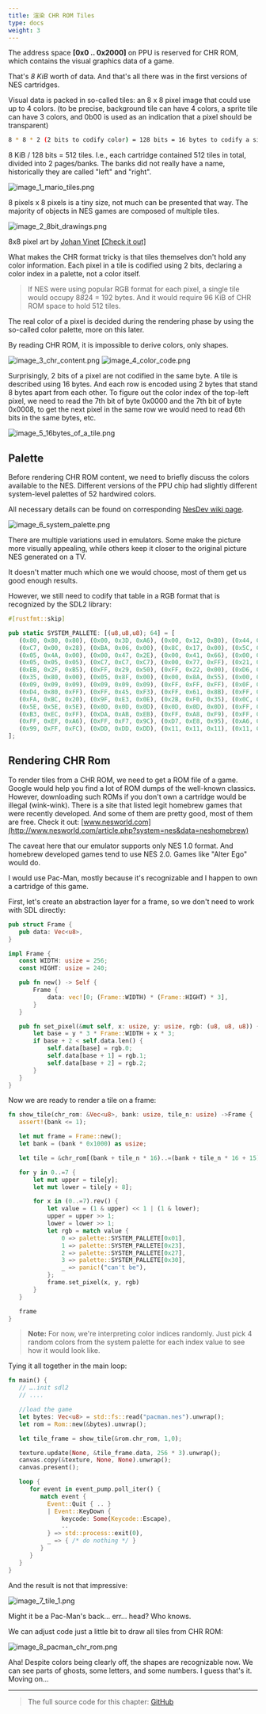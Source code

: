```yaml
---
title: 渲染 CHR ROM Tiles
type: docs
weight: 3
---
```


The address space **[0x0 .. 0x2000]** on PPU is reserved for CHR ROM, which contains the visual
graphics data of a game.

That's *8 KiB* worth of data. And that's all there was in the first versions of NES cartridges.

Visual data is packed in so-called tiles: an 8 x 8 pixel image that could use up to 4 colors. (to be
precise, background tile can have 4 colors, a sprite tile can have 3 colors, and 0b00 is used as an
indication that a pixel should be transparent)

```bash
8 * 8 * 2 (2 bits to codify color) = 128 bits = 16 bytes to codify a single tile
```

8 KiB / 128 bits = 512 tiles. I.e., each cartridge contained 512 tiles in total, divided into 2
pages/banks. The banks did not really have a name, historically they are called "left" and "right".

![image_1_mario_tiles.png](image_1_mario_tiles.png)

8 pixels x 8 pixels is a tiny size, not much can be presented that way. The majority of objects in
NES games are composed of multiple tiles.

![image_2_8bit_drawings.png](image_2_8bit_drawings.png)

8x8 pixel art by [Johan Vinet](https://twitter.com/johanvinet) [[Check it out]](https://twitter.com/PixelProspector/status/1097565152940044293)

What makes the CHR format tricky is that tiles themselves don't hold any color information.
Each pixel in a tile is codified using 2 bits, declaring a color index in a palette, not a color itself.

> If NES were using popular RGB format for each pixel, a single tile would occupy 8*8*24 = 192 bytes. And it would require 96 KiB of CHR ROM space to hold 512 tiles.

The real color of a pixel is decided during the rendering phase by using the so-called color palette, more on this later.

By reading CHR ROM, it is impossible to derive colors, only shapes.

![image_3_chr_content.png](image_3_chr_content.png)
![image_4_color_code.png](image_4_color_code.png)

Surprisingly, 2 bits of a pixel are not codified in the same byte. A tile is described using 16 bytes. And each row is encoded using 2 bytes that stand 8 bytes apart from each other.
To figure out the color index of the top-left pixel, we need to read the 7th bit of byte 0x0000 and the 7th bit of byte 0x0008, to get the next pixel in the same row we would need to read 6th bits in the same bytes, etc.

![image_5_16bytes_of_a_tile.png](image_5_16bytes_of_a_tile.png)

## Palette

Before rendering CHR ROM content, we need to briefly discuss the colors available to the NES.
Different versions of the PPU chip had slightly different system-level palettes of 52 hardwired colors.

All necessary details can be found on corresponding [NesDev wiki page](http://wiki.nesdev.com/w/index.php/PPU_palettes#Palettes).

![image_6_system_palette.png](image_6_system_palette.png)

There are multiple variations used in emulators. Some make the picture more visually appealing, while others keep it closer to the original picture NES generated on a TV.

It doesn't matter much which one we would choose, most of them get us good enough results.

However, we still need to codify that table in a RGB format that is recognized by the SDL2 library:

```rust
#[rustfmt::skip]

pub static SYSTEM_PALLETE: [(u8,u8,u8); 64] = [
   (0x80, 0x80, 0x80), (0x00, 0x3D, 0xA6), (0x00, 0x12, 0xB0), (0x44, 0x00, 0x96), (0xA1, 0x00, 0x5E),
   (0xC7, 0x00, 0x28), (0xBA, 0x06, 0x00), (0x8C, 0x17, 0x00), (0x5C, 0x2F, 0x00), (0x10, 0x45, 0x00),
   (0x05, 0x4A, 0x00), (0x00, 0x47, 0x2E), (0x00, 0x41, 0x66), (0x00, 0x00, 0x00), (0x05, 0x05, 0x05),
   (0x05, 0x05, 0x05), (0xC7, 0xC7, 0xC7), (0x00, 0x77, 0xFF), (0x21, 0x55, 0xFF), (0x82, 0x37, 0xFA),
   (0xEB, 0x2F, 0xB5), (0xFF, 0x29, 0x50), (0xFF, 0x22, 0x00), (0xD6, 0x32, 0x00), (0xC4, 0x62, 0x00),
   (0x35, 0x80, 0x00), (0x05, 0x8F, 0x00), (0x00, 0x8A, 0x55), (0x00, 0x99, 0xCC), (0x21, 0x21, 0x21),
   (0x09, 0x09, 0x09), (0x09, 0x09, 0x09), (0xFF, 0xFF, 0xFF), (0x0F, 0xD7, 0xFF), (0x69, 0xA2, 0xFF),
   (0xD4, 0x80, 0xFF), (0xFF, 0x45, 0xF3), (0xFF, 0x61, 0x8B), (0xFF, 0x88, 0x33), (0xFF, 0x9C, 0x12),
   (0xFA, 0xBC, 0x20), (0x9F, 0xE3, 0x0E), (0x2B, 0xF0, 0x35), (0x0C, 0xF0, 0xA4), (0x05, 0xFB, 0xFF),
   (0x5E, 0x5E, 0x5E), (0x0D, 0x0D, 0x0D), (0x0D, 0x0D, 0x0D), (0xFF, 0xFF, 0xFF), (0xA6, 0xFC, 0xFF),
   (0xB3, 0xEC, 0xFF), (0xDA, 0xAB, 0xEB), (0xFF, 0xA8, 0xF9), (0xFF, 0xAB, 0xB3), (0xFF, 0xD2, 0xB0),
   (0xFF, 0xEF, 0xA6), (0xFF, 0xF7, 0x9C), (0xD7, 0xE8, 0x95), (0xA6, 0xED, 0xAF), (0xA2, 0xF2, 0xDA),
   (0x99, 0xFF, 0xFC), (0xDD, 0xDD, 0xDD), (0x11, 0x11, 0x11), (0x11, 0x11, 0x11)
];
 ```

## Rendering CHR Rom

To render tiles from a CHR ROM, we need to get a ROM file of a game.
Google would help you find a lot of ROM dumps of the well-known classics. However, downloading such ROMs if you don't own a cartridge would be illegal (wink-wink).
There is a site that listed legit homebrew games that were recently developed. And some of them are pretty good, most of them are free.
Check it out: [www.nesworld.com](http://www.nesworld.com/article.php?system=nes&data=neshomebrew)

The caveat here that our emulator supports only NES 1.0 format. And homebrew developed games tend to use NES 2.0.
Games like "Alter Ego" would do.

I would use Pac-Man, mostly because it's recognizable and I happen to own a cartridge of this game.

First, let's create an abstraction layer for a frame, so we don't need to work with SDL directly:

```rust
pub struct Frame {
   pub data: Vec<u8>,
}

impl Frame {
   const WIDTH: usize = 256;
   const HIGHT: usize = 240;

   pub fn new() -> Self {
       Frame {
           data: vec![0; (Frame::WIDTH) * (Frame::HIGHT) * 3],
       }
   }

   pub fn set_pixel(&mut self, x: usize, y: usize, rgb: (u8, u8, u8)) {
       let base = y * 3 * Frame::WIDTH + x * 3;
       if base + 2 < self.data.len() {
           self.data[base] = rgb.0;
           self.data[base + 1] = rgb.1;
           self.data[base + 2] = rgb.2;
       }
   }
}
```

Now we are ready to render a tile on a frame:

```rust
fn show_tile(chr_rom: &Vec<u8>, bank: usize, tile_n: usize) ->Frame {
   assert!(bank <= 1);

   let mut frame = Frame::new();
   let bank = (bank * 0x1000) as usize;

   let tile = &chr_rom[(bank + tile_n * 16)..=(bank + tile_n * 16 + 15)];

   for y in 0..=7 {
       let mut upper = tile[y];
       let mut lower = tile[y + 8];

       for x in (0..=7).rev() {
           let value = (1 & upper) << 1 | (1 & lower);
           upper = upper >> 1;
           lower = lower >> 1;
           let rgb = match value {
               0 => palette::SYSTEM_PALLETE[0x01],
               1 => palette::SYSTEM_PALLETE[0x23],
               2 => palette::SYSTEM_PALLETE[0x27],
               3 => palette::SYSTEM_PALLETE[0x30],
               _ => panic!("can't be"),
           };
           frame.set_pixel(x, y, rgb)
       }
   }

   frame
}
```

> **Note:** For now, we're interpreting color indices randomly. Just pick 4 random colors from the system palette for each index value to see how it would look like.

Tying it all together in the main loop:

```rust
fn main() {
   // ….init sdl2
   // ....

   //load the game
   let bytes: Vec<u8> = std::fs::read("pacman.nes").unwrap();
   let rom = Rom::new(&bytes).unwrap();

   let tile_frame = show_tile(&rom.chr_rom, 1,0);

   texture.update(None, &tile_frame.data, 256 * 3).unwrap();
   canvas.copy(&texture, None, None).unwrap();
   canvas.present();

   loop {
      for event in event_pump.poll_iter() {
         match event {
           Event::Quit { .. }
           | Event::KeyDown {
               keycode: Some(Keycode::Escape),
               ..
           } => std::process::exit(0),
           _ => { /* do nothing */ }
         }
      }
   }
}
```

And the result is not that impressive:

![image_7_tile_1.png](image_7_tile_1.png)

Might it be a Pac-Man's back... err... head? Who knows.

We can adjust code just a little bit to draw all tiles from CHR ROM:

![image_8_pacman_chr_rom.png](image_8_pacman_chr_rom.png)

Aha! Despite colors being clearly off, the shapes are recognizable now. We can see parts of ghosts, some letters, and some numbers.
I guess that's it. Moving on...

------

> The full source code for this chapter: [GitHub](https://github.com/bugzmanov/nes_ebook/tree/master/code/ch6.3)
